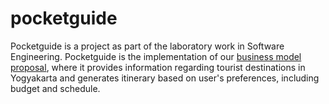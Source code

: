 # pocketguide

Pocketguide is a project as part of the laboratory work in Software Engineering. Pocketguide is the implementation of our [business model proposal](https://github.com/roarnes/pocketguide/blob/master/POCKET%20GUIDE%20PROJECT%20PROPOSAL.pdf "Pocket Guide Project Proposal"), where it provides information regarding tourist destinations in Yogyakarta and generates itinerary based on user's preferences, including budget and schedule.
